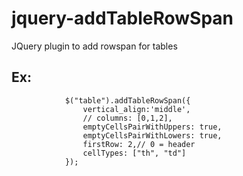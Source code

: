 # jquery-addTableRowSpan
JQuery plugin to add rowspan for tables


## Ex:
```
            $("table").addTableRowSpan({
                vertical_align:'middle',
                // columns: [0,1,2],
                emptyCellsPairWithUppers: true,
                emptyCellsPairWithLowers: true,
                firstRow: 2,// 0 = header
                cellTypes: ["th", "td"]
            });
```
